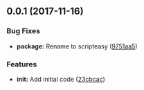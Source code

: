 <a name="0.0.1"></a>
## 0.0.1 (2017-11-16)


### Bug Fixes

* **package:** Rename to scripteasy ([9751aa5](https://github.com/Aldlevine/scripteasy/commit/9751aa5))


### Features

* **init:** Add initial code ([23cbcac](https://github.com/Aldlevine/scripteasy/commit/23cbcac))



